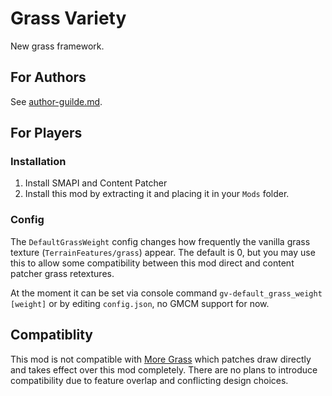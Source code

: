 # Grass Variety

New grass framework.

## For Authors

See [author-guilde.md](docs/author-guide.md).

## For Players

### Installation

1. Install SMAPI and Content Patcher
2. Install this mod by extracting it and placing it in your `Mods` folder.

### Config

The `DefaultGrassWeight` config changes how frequently the vanilla grass texture (`TerrainFeatures/grass`) appear. The default is 0, but you may use this to allow some compatibility between this mod direct and content patcher grass retextures.

At the moment it can be set via console command `gv-default_grass_weight [weight]` or by editing `config.json`, no GMCM support for now.

## Compatiblity

This mod is not compatible with [More Grass](https://www.nexusmods.com/stardewvalley/mods/5398) which patches draw directly and takes effect over this mod completely. There are no plans to introduce compatibility due to feature overlap and conflicting design choices.
